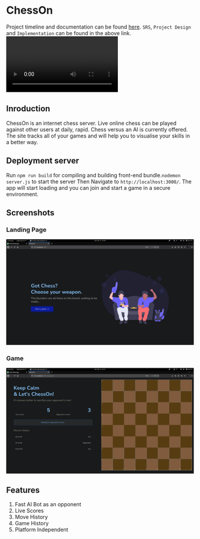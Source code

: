 # ChessOn

Project timeline and documentation can be found <a href="https://drive.google.com/drive/folders/1Gze3XuK6Gm6swOsmZ5Pfy1-UgH1pGbxp?usp=sharing">here</a>.
`SRS`,  `Project Design` and `Implementation` can be found in the above link.
 ![ChessOn Working Demo ](https://github.com/qazi9amaan/ChessOn/blob/main/ss/ChessOnFinal.mp4)
## Inroduction
ChessOn is an internet chess server. Live online chess can be played against other users at daily, rapid. Chess versus an AI is currently offered. The site tracks all of your games and will help you to visualise your skills in a better way.

## Deployment server
Run `npm run build` for compiling and building front-end bundle.`nodemon server.js` to start the server Then  Navigate to `http://localhost:3000/`.
The app will start loading and you can join and start a game in a secure environment.

## Screenshots
### Landing Page
<img src="/ss/1.png"></img>

### Game 
<img src="/ss/2.png"></img>

## Features
1. Fast AI Bot as an opponent 
2. Live Scores
3. Move History
4. Game History
4. Platform Independent
